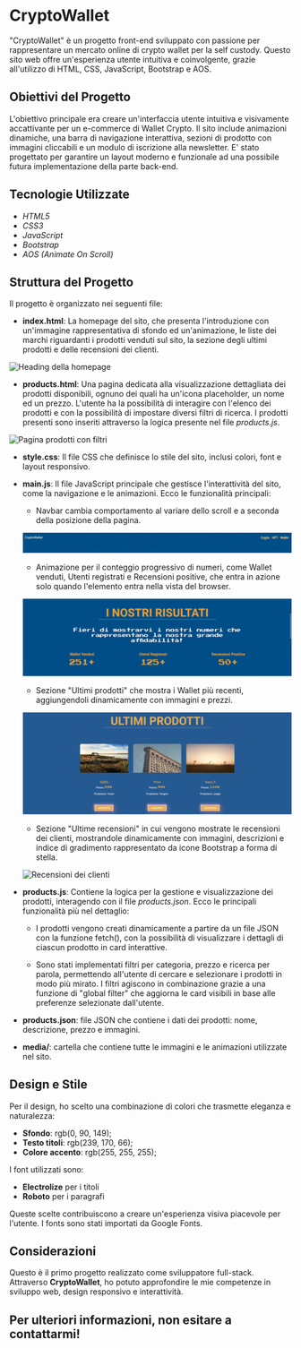 
# CryptoWallet

"CryptoWallet" è un progetto front-end sviluppato con passione per rappresentare un mercato online di crypto wallet per la self custody. Questo sito web offre un'esperienza utente intuitiva e coinvolgente, grazie all'utilizzo di HTML, CSS, JavaScript, Bootstrap e AOS.

## Obiettivi del Progetto
L'obiettivo principale era creare un'interfaccia utente intuitiva e visivamente accattivante per un e-commerce di Wallet Crypto. 
Il sito include animazioni dinamiche, una barra di navigazione interattiva, sezioni di prodotto con immagini cliccabili e un modulo di iscrizione alla newsletter. 
E' stato progettato per garantire un layout moderno e funzionale ad una possibile futura implementazione della parte back-end.


## Tecnologie Utilizzate

 - *HTML5*
 - *CSS3*
 - *JavaScript*
 - *Bootstrap*
 - *AOS (Animate On Scroll)*


## Struttura del Progetto

Il progetto è organizzato nei seguenti file:

- **index.html**: La homepage del sito, che presenta l'introduzione con un'immagine rappresentativa di sfondo ed un'animazione, le liste dei marchi riguardanti i prodotti venduti sul sito, la sezione degli ultimi prodotti e delle recensioni dei clienti.

![Heading della homepage](media/homepage.gif)

- **products.html**: Una pagina dedicata alla visualizzazione dettagliata dei prodotti disponibili, ognuno dei quali ha un'icona placeholder, un nome ed un prezzo. L'utente ha la possibilità di interagire con l'elenco dei prodotti e con la possibilità di impostare diversi filtri di ricerca. 
I prodotti presenti sono inseriti attraverso la logica presente nel file *products.js*.

![Pagina prodotti con filtri](media/dimostrazione_filtri.gif)

- **style.css**: Il file CSS che definisce lo stile del sito, inclusi colori, font e layout responsivo.

- **main.js**: Il file JavaScript principale che gestisce l'interattività del sito, come la navigazione e le animazioni. Ecco le funzionalità principali: 

    - Navbar cambia comportamento al variare dello scroll e a seconda della posizione della pagina. 

    ![Animazione della navbar](media/animazione_navbar.gif)

    - Animazione per il conteggio progressivo di numeri, come Wallet venduti, Utenti registrati e Recensioni positive, che entra in azione solo quando l'elemento entra nella vista del browser.

    ![Animazione dei numeri](media/animazione_conteggio_numeri.gif)

    - Sezione "Ultimi prodotti" che mostra i Wallet più recenti, aggiungendoli dinamicamente con immagini e prezzi.
    
    ![Sezione ultimi prodotti](media/ultimi_prodotti.png)

    - Sezione "Ultime recensioni" in cui vengono mostrate le recensioni dei clienti, mostrandole dinamicamente con immagini, descrizioni e indice di    gradimento rappresentato da icone Bootstrap a forma di stella.

    ![Recensioni dei clienti](media/recensioni.gif)


- **products.js**: Contiene la logica per la gestione e visualizzazione dei prodotti, interagendo con il file *products.json*. Ecco le principali funzionalità più nel dettaglio:
    - I prodotti vengono creati dinamicamente a partire da un file JSON con la funzione fetch(), con la possibilità di visualizzare i dettagli di ciascun prodotto in card interattive. 

    - Sono stati implementati filtri per categoria, prezzo e ricerca per parola, permettendo all'utente di cercare e selezionare i prodotti in modo più mirato. I filtri agiscono in combinazione grazie a una funzione di "global filter" che aggiorna le card visibili in base alle preferenze selezionate dall'utente.

- **products.json**:  file JSON che contiene i dati dei prodotti: nome, descrizione, prezzo e immagini.

- **media/**: cartella che contiene tutte le immagini e le animazioni utilizzate nel sito.


## Design e Stile

Per il design, ho scelto una combinazione di colori che trasmette eleganza e naturalezza:
- **Sfondo**: rgb(0, 90, 149);
- **Testo titoli**: rgb(239, 170, 66);
- **Colore accento**: rgb(255, 255, 255);

I font utilizzati sono:
- **Electrolize** per i titoli
- **Roboto** per i paragrafi

Queste scelte contribuiscono a creare un'esperienza visiva piacevole per l'utente.
I fonts sono stati importati da Google Fonts.



## Considerazioni

Questo è il primo progetto realizzato come sviluppatore full-stack.
Attraverso **CryptoWallet**, ho potuto approfondire le mie competenze in sviluppo web, design responsivo e interattività.

Per ulteriori informazioni, non esitare a contattarmi!
---
